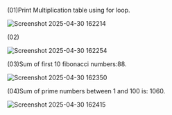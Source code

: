 (01)Print Multiplication table using for loop.

![Screenshot 2025-04-30 162214](https://github.com/user-attachments/assets/608b8226-bacb-45f2-a124-931180e0779e)

(02)

![Screenshot 2025-04-30 162254](https://github.com/user-attachments/assets/773d61b9-d270-4342-9e67-99d9af610549)

(03)Sum of first 10 fibonacci numbers:88.

![Screenshot 2025-04-30 162350](https://github.com/user-attachments/assets/f8276b40-1ad6-4ceb-9869-03ddc918b919)


(04)Sum of prime numbers between 1 and 100 is: 1060.

![Screenshot 2025-04-30 162415](https://github.com/user-attachments/assets/72a8699e-2878-45b4-afba-345ebaa930f5)

